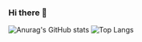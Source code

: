 ### Hi there 👋

![Anurag's GitHub stats](https://github-readme-stats.vercel.app/api?username=anuraghazra&show_icons=true&theme=dark&include_all_commits=true&count_private=true)
![Top Langs](https://github-readme-stats.vercel.app/api/top-langs/?username=charles-freitas&layout=compact)
